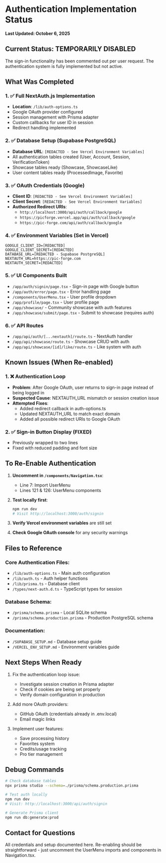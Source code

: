 # Authentication Implementation Status
**Last Updated: October 6, 2025**

## Current Status: TEMPORARILY DISABLED
The sign-in functionality has been commented out per user request. The authentication system is fully implemented but not active.

## What Was Completed

### 1. ✅ Full NextAuth.js Implementation
- **Location**: `/lib/auth-options.ts`
- Google OAuth provider configured
- Session management with Prisma adapter
- Custom callbacks for user ID in session
- Redirect handling implemented

### 2. ✅ Database Setup (Supabase PostgreSQL)
- **Database URL**: `[REDACTED - See Vercel Environment Variables]`
- All authentication tables created (User, Account, Session, VerificationToken)
- Showcase tables ready (Showcase, ShowcaseLike)
- User content tables ready (ProcessedImage, Favorite)

### 3. ✅ OAuth Credentials (Google)
- **Client ID**: `[REDACTED - See Vercel Environment Variables]`
- **Client Secret**: `[REDACTED - See Vercel Environment Variables]`
- **Authorized Redirect URIs**:
  - `http://localhost:3000/api/auth/callback/google`
  - `https://picforge.vercel.app/api/auth/callback/google`
  - `https://pic-forge.com/api/auth/callback/google`

### 4. ✅ Environment Variables (Set in Vercel)
```
GOOGLE_CLIENT_ID=[REDACTED]
GOOGLE_CLIENT_SECRET=[REDACTED]
DATABASE_URL=[REDACTED - Supabase PostgreSQL]
NEXTAUTH_URL=https://pic-forge.com
NEXTAUTH_SECRET=[REDACTED]
```

### 5. ✅ UI Components Built
- `/app/auth/signin/page.tsx` - Sign-in page with Google button
- `/app/auth/error/page.tsx` - Error handling page
- `/components/UserMenu.tsx` - User profile dropdown
- `/app/profile/page.tsx` - User profile page
- `/app/showcase/` - Community showcase with auth features
- `/app/showcase/submit/page.tsx` - Submit to showcase (requires auth)

### 6. ✅ API Routes
- `/app/api/auth/[...nextauth]/route.ts` - NextAuth handler
- `/app/api/showcase/route.ts` - Showcase CRUD with auth
- `/app/api/showcase/[id]/like/route.ts` - Like system with auth

## Known Issues (When Re-enabled)

### 1. ❌ Authentication Loop
- **Problem**: After Google OAuth, user returns to sign-in page instead of being logged in
- **Suspected Cause**: NEXTAUTH_URL mismatch or session creation issue
- **Attempted Fixes**:
  - Added redirect callback in auth-options.ts
  - Updated NEXTAUTH_URL to match exact domain
  - Added all possible redirect URIs to Google OAuth

### 2. ✅ Sign-in Button Display (FIXED)
- Previously wrapped to two lines
- Fixed with reduced padding and font size

## To Re-Enable Authentication

1. **Uncomment in `/components/Navigation.tsx`**:
   - Line 7: Import UserMenu
   - Lines 121 & 126: UserMenu components

2. **Test locally first**:
   ```bash
   npm run dev
   # Visit http://localhost:3000/auth/signin
   ```

3. **Verify Vercel environment variables** are still set

4. **Check Google OAuth console** for any security warnings

## Files to Reference

### Core Authentication Files:
- `/lib/auth-options.ts` - Main auth configuration
- `/lib/auth.ts` - Auth helper functions
- `/lib/prisma.ts` - Database client
- `/types/next-auth.d.ts` - TypeScript types for session

### Database Schema:
- `/prisma/schema.prisma` - Local SQLite schema
- `/prisma/schema.production.prisma` - Production PostgreSQL schema

### Documentation:
- `/SUPABASE_SETUP.md` - Database setup guide
- `/VERCEL_ENV_SETUP.md` - Environment variables guide

## Next Steps When Ready

1. Fix the authentication loop issue:
   - Investigate session creation in Prisma adapter
   - Check if cookies are being set properly
   - Verify domain configuration in production

2. Add more OAuth providers:
   - GitHub OAuth (credentials already in .env.local)
   - Email magic links

3. Implement user features:
   - Save processing history
   - Favorites system
   - Credits/usage tracking
   - Pro tier management

## Debug Commands

```bash
# Check database tables
npx prisma studio --schema=./prisma/schema.production.prisma

# Test auth locally
npm run dev
# Visit: http://localhost:3000/api/auth/signin

# Generate Prisma client
npm run db:generate:prod
```

## Contact for Questions
All credentials and setup documented here. Re-enabling should be straightforward - just uncomment the UserMenu imports and components in Navigation.tsx.
